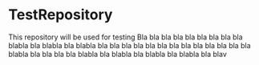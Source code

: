 # TestRepository
This repository will be used for testing
Bla bla bla bla bla bla bla
bla bla blabla bla blabla bla blabla bla bla bla bla bla bla bla bla bla bla bla bla bla blabla bla bla
bla bla blabla bla blabla bla blabla bla blabla bla blav 

